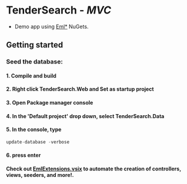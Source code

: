 # TenderSearch - ***MVC***
* Demo app using [Eml*](https://www.nuget.org/packages?q=EddLonzanida) NuGets.


## Getting started
### **Seed the database:**

#### 1. Compile and build
#### 2. Right click TenderSearch.Web and Set as startup project
#### 3. Open Package manager console
#### 4. In the 'Default project' drop down, select TenderSearch.Data
#### 5. In the console, type 
```javascript
update-database -verbose
```
#### 6. press enter

#### Check out [EmlExtensions.vsix](https://marketplace.visualstudio.com/items?itemName=eDuDeTification.EmlExtensions) to automate the creation of controllers, views, seeders, and more!.


